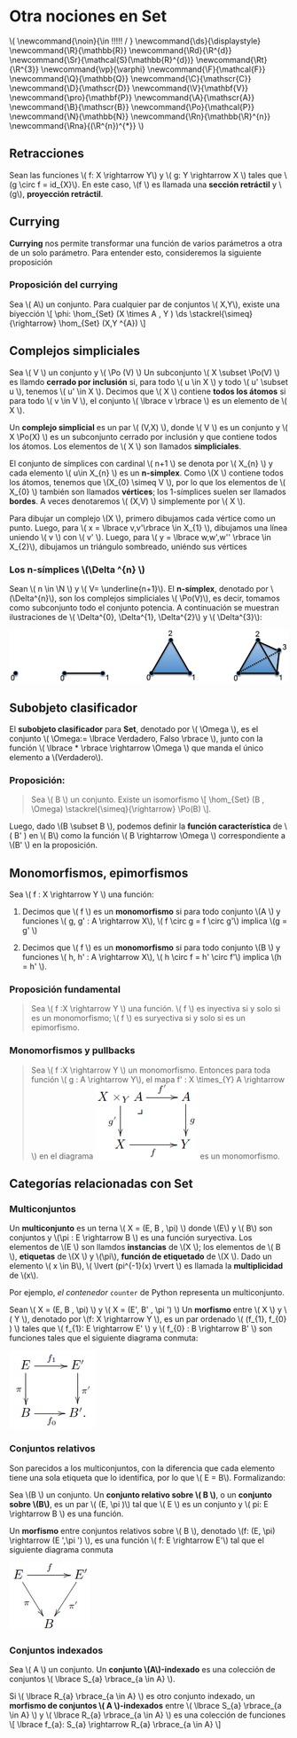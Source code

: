 # Otra nociones en **Set**
<script type="text/javascript" async
  src="https://cdnjs.cloudflare.com/ajax/libs/mathjax/2.7.1/MathJax.js?config=TeX-MML-AM_CHTML">
</script>

\\(
  \newcommand{\noin}{\in \!\!\!\!\! / }
  \newcommand{\ds}{\displaystyle}
  \newcommand{\R}{\mathbb{R}}
  \newcommand{\Rd}{\R^{d}}
  \newcommand{\Sr}{\mathcal{S}(\mathbb{R}^{d})}
  \newcommand{\Rt}{\R^{3}}
  \newcommand{\vp}{\varphi}
  \newcommand{\F}{\mathcal{F}}
  \newcommand{\Q}{\mathbb{Q}}
  \newcommand{\C}{\mathscr{C}}
  \newcommand{\D}{\mathscr{D}}
  \newcommand{\V}{\mathbf{V}}
  \newcommand{\pro}{\mathbf{P}}
  \newcommand{\A}{\mathscr{A}}
  \newcommand{\B}{\mathscr{B}}
  \newcommand{\Po}{\mathcal{P}}
  \newcommand{\N}{\mathbb{N}}
  \newcommand{\Rn}{\mathbb{\R}^{n}}
  \newcommand{\Rna}{(\R^{n})^{*}}
\\)

## Retracciones

Sean las funciones \\( f: X \rightarrow Y\\) y \\( g: Y \rightarrow X \\) tales que \\(g \circ f = id_{X}\\). En este caso, \\(f \\) es llamada una **sección retráctil** y \\(g\\), **proyección retráctil**.

## Currying

**Currying** nos permite transformar una función de varios parámetros a otra de un solo parámetro. Para entender esto, consideremos la siguiente proposición

### Proposición del currying
Sea \\( A\\) un conjunto. Para cualquier par de conjuntos \\( X,Y\\), existe una biyección \\[ \phi: \hom_{Set} (X \times A , Y )  \ds \stackrel{\simeq}{\rightarrow} \hom_{Set} (X,Y ^{A})  \\]


## Complejos simpliciales

Sea \\( V \\) un conjunto y \\( \Po (V) \\) Un subconjunto \\( X \subset \Po(V) \\) es llamdo **cerrado por inclusión** si, para todo \\( u \in X \\) y todo \\( u' \subset u \\), tenemos \\( u' \in X \\). Decimos que \\( X \\) contiene **todos los átomos** si para todo \\( v \in V \\), el conjunto \\( \lbrace v \rbrace \\) es un elemento de \\( X \\).

Un **complejo simplicial** es un par \\( (V,X) \\), donde \\( V \\) es un conjunto y \\( X \Po(X) \\) es un subconjunto cerrado por inclusión y que contiene todos los átomos. Los elementos de \\( X \\) son llamados **simpliciales**.

El conjunto de símplices con cardinal \\( n+1 \\) se denota por \\( X_{n} \\) y cada elemento \\( u\in X_{n} \\) es un **n-simplex**. Como \\(X \\) contiene todos los átomos, tenemos que \\(X_{0} \simeq V \\), por lo que los elementos de \\( X_{0} \\) también son llamados **vértices**; los 1-símplices suelen ser llamados **bordes**. A veces denotaremos \\( (X,V) \\) simplemente por \\( X \\).

Para dibujar un complejo \\(X \\), primero dibujamos cada vértice como un punto. Luego, para \\( x = \lbrace v,v'\rbrace \in X_{1} \\), dibujamos una línea uniendo \\( v \\) con \\( v' \\). Luego, para \\( y = \lbrace w,w',w'' \rbrace \in X_{2}\\), dibujamos un triángulo sombreado, uniéndo sus vértices

### Los n-símplices \\(\Delta ^{n} \\)
Sean \\( n \in \N \\) y \\( V= \underline{n+1}\\). El **n-símplex**, denotado por \\(\Delta^{n}\\), son los complejos simpliciales \\( \Po(V)\\), es decir, tomamos como subconjunto todo el conjunto potencia. A continuación se muestran ilustraciones de \\( \Delta^{0}, \Delta^{1}, \Delta^{2}\\) y \\( \Delta^{3}\\):

![n-simplex](img/img26.png)


## Subobjeto clasificador

El **subobjeto clasificador** para **Set**, denotado por \\( \Omega \\), es el conjunto \\( \Omega:= \lbrace Verdadero, Falso \rbrace \\), junto con la función \\( \lbrace * \rbrace \rightarrow \Omega \\) que manda el único elemento a \\(Verdadero\\).

### Proposición:
> Sea \\( B \\) un conjunto. Existe un isomorfismo \\[ \hom_{Set} (B , \Omega) \stackrel{\simeq}{\rightarrow} \Po(B) \\].

Luego, dado \\(B \subset B \\), podemos definir la **función característica** de \\( B' ) en \\( B\\) como la función \\( B \rightarrow \Omega \\) correspondiente a \\(B' \\) en la proposición.


## Monomorfismos, epimorfismos

Sea \\( f : X \rightarrow Y \\) una función:
1. Decimos que \\( f \\) es un **monomorfismo** si para todo conjunto \\(A \\) y funciones \\( g, g' : A \rightarrow X\\), \\( f \circ g = f \circ g'\\) implica \\(g = g' \\)

2. Decimos que \\( f \\) es un **monomorfismo** si para todo conjunto \\(B \\) y funciones \\( h, h' : A \rightarrow X\\), \\( h \circ f = h' \circ f'\\) implica \\(h = h' \\).


### Proposición fundamental

> Sea \\( f :X  \rightarrow Y \\) una función. \\( f \\) es inyectiva si y solo si es un monomorfismo; \\( f \\) es suryectiva si y solo si es un epimorfismo.


### Monomorfismos y pullbacks

> Sea \\( f :X  \rightarrow Y \\) un monomorfismo. Entonces para toda función \\( g : A \rightarrow Y\\), el mapa f' : X \times_{Y} A \rightarrow \\) en el diagrama ![posgj](img/img27.png) es un monomorfismo.


## Categorías relacionadas con **Set**

### Multiconjuntos

Un **multiconjunto** es un terna \\( X = (E, B , \pi) \\) donde \\(E\\) y \\( B\\) son conjuntos y \\(\pi : E \rightarrow B \\) es una función suryectiva. Los elementos de \\(E \\) son llamdos **instancias** de \\(X \\); los elementos de \\( B \\), **etiquetas** de \\(X \\) y \\(\pi\\), **función de etiquetado** de \\(X \\). Dado un elemento \\( x \in B\\), \\( \lvert (pi^{-1}(x) \rvert \\) es llamada la **multiplicidad** de \\(x\\).

Por ejemplo, *el contenedor* `counter` de Python representa un multiconjunto.

Sean \\( X = (E, B , \pi) \\) y \\( X = (E', B' , \pi ') \\) Un **morfismo** entre \\( X \\) y \\( Y \\), denotado por \\(f: X \rightarrow Y \\), es un par ordenado \\( (f_{1}, f_{0} ) \\) tales que \\( f_{1}: E \rightarrow E' \\) y \\( f_{0} : B \rightarrow B' \\) son funciones tales que  el siguiente diagrama conmuta:

![multiconjunto](img/img28.png)


### Conjuntos relativos

Son parecidos a los multiconjuntos, con la diferencia que cada elemento tiene una sola etiqueta que lo identifica, por lo que \\( E = B\\). Formalizando:

Sea \\(B \\) un conjunto. Un **conjunto relativo sobre \\( B \\)**, o un **conjunto sobre \\(B\\)**, es un par \\( (E, \pi )\\) tal que \\( E \\) es un conjunto y \\( pi: E \rightarrow B \\) es una función.

Un **morfismo** entre conjuntos relativos sobre \\( B \\), denotado \\(f: (E, \pi) \rightarrow (E ',\pi ') \\), es una función \\( f: E \rightarrow E'\\) tal que el siguiente diagrama conmuta

![conjrel](img/img29.png)


### Conjuntos indexados

Sea \\( A \\) un conjunto. Un **conjunto \\(A\\)-indexado** es una colección de conjuntos \\( \lbrace S_{a} \rbrace_{a \in A} \\).

Si \\( \lbrace R_{a} \rbrace_{a \in A} \\) es otro conjunto indexado, un **morfismo de conjuntos \\( A \\)-indexados** entre \\( \lbrace S_{a} \rbrace_{a \in A} \\) y \\( \lbrace R_{a} \rbrace_{a \in A} \\) es una colección de funciones \\[ \lbrace f_{a}: S_{a} \rightarrow R_{a} \rbrace_{a \in A} \\]

